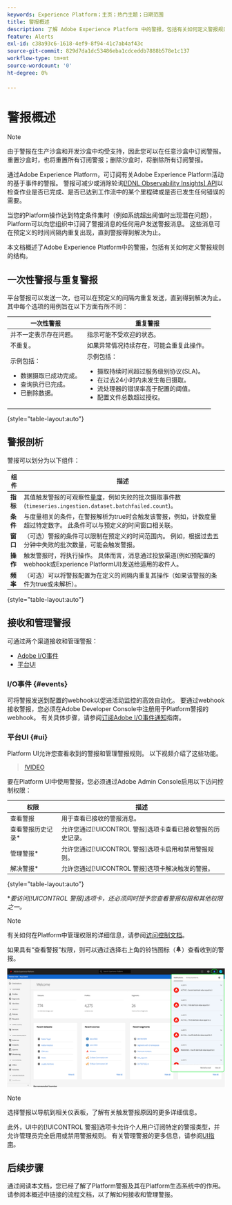 ```yaml
---
keywords: Experience Platform；主页；热门主题；日期范围
title: 警报概述
description: 了解 Adobe Experience Platform 中的警报，包括有关如何定义警报规则的结构。
feature: Alerts
exl-id: c38a93c6-1618-4ef9-8f94-41c7ab4af43c
source-git-commit: 829d7da1dc53486eba1cdceddb7888b578e1c137
workflow-type: tm+mt
source-wordcount: '0'
ht-degree: 0%

---
```


# 警报概述

>[!NOTE]
>
>由于警报在生产沙盒和开发沙盒中均受支持，因此您可以在任意沙盒中订阅警报。 重置沙盒时，也将重置所有订阅警报；删除沙盒时，将删除所有订阅警报。

通过Adobe Experience Platform，可订阅有关Adobe Experience Platform活动的基于事件的警报。 警报可减少或消除轮询[[!DNL Observability Insights] API](../api/overview.md)以检查作业是否已完成、是否已达到工作流中的某个里程碑或是否已发生任何错误的需要。

当您的Platform操作达到特定条件集时（例如系统超出阈值时出现潜在问题），Platform可以向您组织中订阅了警报消息的任何用户发送警报消息。 这些消息可在预定义的时间间隔内重复出现，直到警报得到解决为止。

本文档概述了Adobe Experience Platform中的警报，包括有关如何定义警报规则的结构。

## 一次性警报与重复警报

平台警报可以发送一次，也可以在预定义的间隔内重复发送，直到得到解决为止。 其中每个选项的用例旨在以下方面有所不同：

| 一次性警报 | 重复警报 |
| --- | --- |
| 并不一定表示存在问题。 | 指示可能不受欢迎的状态。 |
| 不重复。 | 如果异常情况持续存在，可能会重复此操作。 |
| 示例包括：<ul><li>数据摄取已成功完成。</li><li>查询执行已完成。</li><li>已删除数据。</li></ul> | 示例包括：<ul><li>摄取持续时间超过服务级别协议(SLA)。</li><li>在过去24小时内未发生每日摄取。</li><li>流处理器的错误率高于配置的阈值。</li><li>配置文件总数超过授权。</li></ul> |

{style="table-layout:auto"}

## 警报剖析

警报可以划分为以下组件：

| 组件 | 描述 |
| --- | --- |
| **指标** | 其值触发警报的可观察性[量度](../api/metrics.md#available-metrics)，例如失败的批次摄取事件数(`timeseries.ingestion.dataset.batchfailed.count`)。 |
| **条件** | 与度量相关的条件，在警报解析为true时会触发该警报，例如，计数度量超过特定数字。 此条件可以与预定义的时间窗口相关联。 |
| **窗口** | （可选）警报的条件可以限制在预定义的时间范围内。 例如，根据过去五分钟中失败的批次数量，可能会触发警报。 |
| **操作** | 触发警报时，将执行操作。 具体而言，消息通过投放渠道(例如预配置的webhook或Experience PlatformUI)发送给适用的收件人。 |
| **频率** | （可选）可以将警报配置为在定义的间隔内重复其操作（如果该警报的条件为true或未解析）。 |

{style="table-layout:auto"}

## 接收和管理警报

可通过两个渠道接收和管理警报：

* [Adobe I/O事件](#events)
* [平台UI](#ui)

### I/O事件 {#events}

可将警报发送到配置的webhook以促进活动监控的高效自动化。 要通过webhook接收警报，您必须在Adobe Developer Console中注册用于Platform警报的webhook。 有关具体步骤，请参阅[订阅Adobe I/O事件通知](./subscribe.md)指南。

### 平台UI {#ui}

Platform UI允许您查看收到的警报和管理警报规则。 以下视频介绍了这些功能。

>[!VIDEO](https://video.tv.adobe.com/v/336218?quality=12&learn=on)

要在Platform UI中使用警报，您必须通过Adobe Admin Console启用以下访问控制权限：

| 权限 | 描述 |
| --- | --- |
| 查看警报 | 用于查看已接收的警报消息。 |
| 查看警报历史记录* | 允许您通过[!UICONTROL 警报]选项卡查看已接收警报的历史记录。 |
| 管理警报* | 允许您通过[!UICONTROL 警报]选项卡启用和禁用警报规则。 |
| 解决警报* | 允许您通过[!UICONTROL 警报]选项卡解决触发的警报。 |

{style="table-layout:auto"}

**要访问[!UICONTROL 警报]选项卡，还必须同时授予您查看警报权限和其他权限之一。*

>[!NOTE]
>
>有关如何在Platform中管理权限的详细信息，请参阅[访问控制文档](../../access-control/ui/overview.md)。

如果具有“查看警报”权限，则可以通过选择右上角的铃铛图标（![铃铛图标](/help/images/icons/bell.png)）查看收到的警报。

![](../images/alerts/overview/ui.png)

>[!NOTE]
>
> 选择警报以导航到相关仪表板，了解有关触发警报原因的更多详细信息。

此外，UI中的[!UICONTROL 警报]选项卡允许个人用户订阅特定的警报类型，并允许管理员完全启用或禁用警报规则。 有关管理警报的更多信息，请参阅[UI指南](./ui.md)。

## 后续步骤

通过阅读本文档，您已经了解了Platform警报及其在Platform生态系统中的作用。 请参阅本概述中链接的流程文档，以了解如何接收和管理警报。
